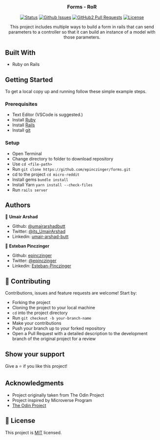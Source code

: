 <h3 align="center">Forms - RoR</h3>

<div align="center">

[![Status](https://img.shields.io/badge/status-active-success.svg)](https://github.com/epinczinger/forms)
[![Github Issues](https://img.shields.io/badge/GitHub-Issues-orange)](https://github.com/epinczinger/forms/issues)
[![GitHub2 Pull Requests](https://img.shields.io/badge/GitHub-Pull%20Requests-blue)](https://github.com/epinczinger/forms/pulls)
[![License](https://img.shields.io/badge/license-MIT-blue.svg)](/LICENSE)
</div>
<p align="center">This project includes multiple ways to build a form in rails that can send parameters to a controller so that it can build an instance of a model with those parameters. </p>


## Built With

- Ruby on Rails


## Getting Started

To get a local copy up and running follow these simple example steps.

### Prerequisites

- Text Editor (VSCode is suggested.)
- Install [Ruby](https://ruby-doc.org/downloads/)
- Install [Rails](https://guides.rubyonrails.org/getting_started.html)
- Install [git](https://git-scm.com/downloads)

### Setup

- Open Terminal
- Change directory to folder to download repository
- Use `cd <file-path>`
- Run `git clone https://github.com/epinczinger/forms.git`
- cd to the project `cd micro-reddit`
- Install gems `bundle install`
- Install Yarn `yarn install --check-files` 
- Run `rails server`

## Authors

👤 **Umair Arshad**

- Github: [@umairarshadbutt](https://github.com/umairarshadbutt)
- Twitter: [@its_UmairArshad](https://twitter.com/its_UmairArshad)
- Linkedin: [umair-arshad-butt](https://www.linkedin.com/in/umair-arshad-butt/)

👤  **Esteban Pinczinger**
- Github: [epinczinger](https://github.com/epinczinger)
- Twitter: [@epinczinger](https://twitter.com/epinczinger)
- Linkedin: [Esteban-Pinczinger](https://www.linkedin.com/in/esteban-pinczinger-busai-ab49a254/)

## 🤝 Contributing

Contributions, issues and feature requests are welcome! Start by:

- Forking the project
- Cloning the project to your local machine
- `cd` into the project directory
- Run `git checkout -b your-branch-name`
- Make your contributions
- Push your branch up to your forked repository
- Open a Pull Request with a detailed description to the development branch of the original project for a review


## Show your support

Give a ⭐️ if you like this project!

## Acknowledgments

- Project originally taken from The Odin Project
- Project inspired by Microverse Program
- [The Odin Project](https://www.theodinproject.com/courses/ruby-on-rails/lessons/forms)


## 📝 License

This project is [MIT](LICENSE) licensed.
